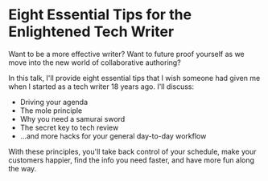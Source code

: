 # Eight Essential Tips for the Enlightened Tech Writer

Want to be a more effective writer?  Want to future proof yourself as we move into the new world of collaborative authoring?

In this talk, I'll provide eight essential tips that I wish someone had given me when I started as a tech writer 18 years ago.  I'll discuss:

* Driving your agenda
* The mole principle
* Why you need a samurai sword
* The secret key to tech review
* ...and more hacks for your general day-to-day workflow

With these principles, you'll take back control of your schedule, make your customers happier, find the info you need faster,
and have more fun along the way.

